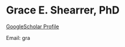 # Grace E. Shearrer, PhD

[GoogleScholar Profile](https://scholar.google.com/citations?user=34Ges_MAAAAJ&hl=en)

Email: gra
<!--stackedit_data:
eyJoaXN0b3J5IjpbNzc2NDczNTg0XX0=
-->